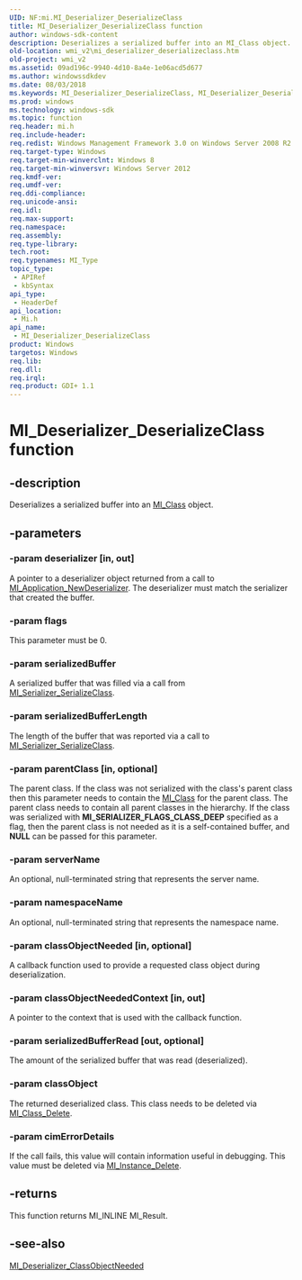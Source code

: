 ```yaml
---
UID: NF:mi.MI_Deserializer_DeserializeClass
title: MI_Deserializer_DeserializeClass function
author: windows-sdk-content
description: Deserializes a serialized buffer into an MI_Class object.
old-location: wmi_v2\mi_deserializer_deserializeclass.htm
old-project: wmi_v2
ms.assetid: 09ad196c-9940-4d10-8a4e-1e06acd5d677
ms.author: windowssdkdev
ms.date: 08/03/2018
ms.keywords: MI_Deserializer_DeserializeClass, MI_Deserializer_DeserializeClass function [Windows Management Infrastructure (MI)], mi/MI_Deserializer_DeserializeClass, wmi_v2.mi_deserializer_deserializeclass
ms.prod: windows
ms.technology: windows-sdk
ms.topic: function
req.header: mi.h
req.include-header: 
req.redist: Windows Management Framework 3.0 on Windows Server 2008 R2 with SP1, Windows 7 with SP1, and Windows Server 2008 with SP2
req.target-type: Windows
req.target-min-winverclnt: Windows 8
req.target-min-winversvr: Windows Server 2012
req.kmdf-ver: 
req.umdf-ver: 
req.ddi-compliance: 
req.unicode-ansi: 
req.idl: 
req.max-support: 
req.namespace: 
req.assembly: 
req.type-library: 
tech.root: 
req.typenames: MI_Type
topic_type:
 - APIRef
 - kbSyntax
api_type:
 - HeaderDef
api_location:
 - Mi.h
api_name:
 - MI_Deserializer_DeserializeClass
product: Windows
targetos: Windows
req.lib: 
req.dll: 
req.irql: 
req.product: GDI+ 1.1
---
```


# MI_Deserializer_DeserializeClass function


## -description


Deserializes a serialized buffer into an <a href="https://msdn.microsoft.com/7f02e0fa-9e58-455d-9cf4-1d1244c44422">MI_Class</a> object.


## -parameters




### -param deserializer [in, out]

A pointer to a deserializer object returned from a call to <a href="https://msdn.microsoft.com/e58c69ce-032a-4024-9023-53cd1776b7f3">MI_Application_NewDeserializer</a>.  The deserializer must match the serializer that created the buffer.


### -param flags

This parameter must be 0.


### -param serializedBuffer

A serialized buffer that was filled via a call from <a href="https://msdn.microsoft.com/3417731d-8727-4dcb-8ce4-2b07b6addd19">MI_Serializer_SerializeClass</a>.


### -param serializedBufferLength

The length of the buffer that was reported via a call to <a href="https://msdn.microsoft.com/3417731d-8727-4dcb-8ce4-2b07b6addd19">MI_Serializer_SerializeClass</a>.


### -param parentClass [in, optional]

The parent class. If the class was not serialized with the class's parent class then this parameter needs to contain the <a href="https://msdn.microsoft.com/7f02e0fa-9e58-455d-9cf4-1d1244c44422">MI_Class</a> for the parent class.  The parent class needs to contain all parent classes in the hierarchy.  If the class was serialized with <b>MI_SERIALIZER_FLAGS_CLASS_DEEP</b> specified as a flag, then the parent class is not needed as it is a self-contained buffer, and <b>NULL</b> can be passed for this parameter.


### -param serverName

An optional, null-terminated string that represents the server name.


### -param namespaceName

An optional, null-terminated string that represents the namespace name.


### -param classObjectNeeded [in, optional]

A callback function used to provide a requested class object during deserialization.


### -param classObjectNeededContext [in, out]

A pointer to the context that is used with the callback function.


### -param serializedBufferRead [out, optional]

The amount of the serialized buffer that was read (deserialized).


### -param classObject

The returned deserialized class.  This class needs to be deleted via <a href="https://msdn.microsoft.com/a2794f8f-a69a-49f3-8d7e-512c80ea782b">MI_Class_Delete</a>.


### -param cimErrorDetails

If the call fails, this value will contain information useful in debugging. This value must be deleted via <a href="https://msdn.microsoft.com/6370e464-b262-4c91-a3c8-889911df7965">MI_Instance_Delete</a>.


## -returns



This function returns MI_INLINE MI_Result.




## -see-also




<a href="https://msdn.microsoft.com/0C813AAF-99B4-4DA7-9C2F-CD9FA146D7D2">MI_Deserializer_ClassObjectNeeded</a>
 

 


